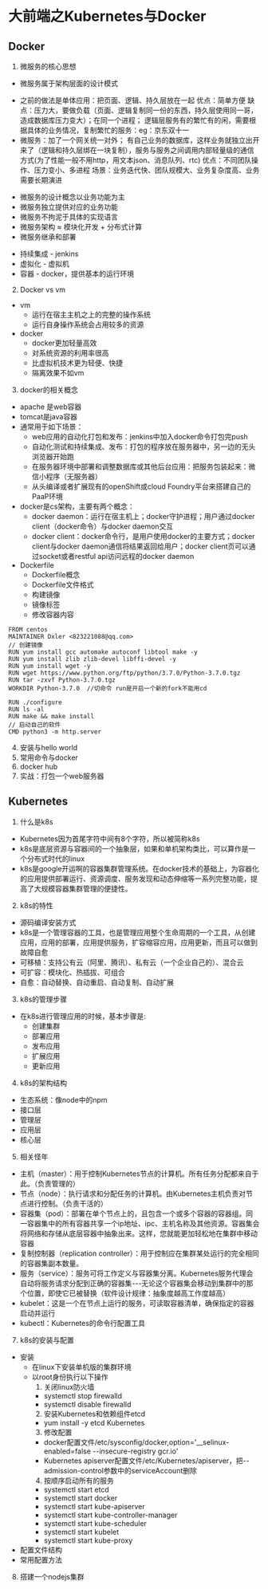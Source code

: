 # 大前端之Kubernetes与Docker
## Docker
1. 微服务的核心思想
 * 微服务属于架构层面的设计模式
  + 之前的做法是单体应用：把页面、逻辑、持久层放在一起
    优点：简单方便
    缺点：压力大，要做负载（页面、逻辑复制同一份的东西，持久层使用同一哥，造成数据库压力变大）；在同一个进程；
    逻辑层服务有的繁忙有的闲，需要根据具体的业务情况，复制繁忙的服务：eg：京东双十一
  + 微服务：加了一个网关统一对外；
           有自己业务的数据库，这样业务就独立出开来了（逻辑和持久层绑在一块复制），服务与服务之间调用内部轻量级的通信方式(为了性能一般不用http，用文本json、消息队列、rtc)
    优点：不同团队操作、压力变小、多进程
    场景：业务迭代快、团队规模大、业务复杂度高、业务需要长期演进
 * 微服务的设计概念以业务功能为主
 * 微服务独立提供对应的业务功能
 * 微服务不拘泥于具体的实现语言
 * 微服务架构 ≈ 模块化开发 + 分布式计算
 * 微服务继承和部署
  + 持续集成 - jenkins
  + 虚拟化 - 虚拟机
  + 容器 - docker，提供基本的运行环境
2. Docker vs vm
  * vm
    + 运行在宿主主机之上的完整的操作系统
    + 运行自身操作系统会占用较多的资源
  * docker
    + docker更加轻量高效
    + 对系统资源的利用率很高
    + 比虚拟机技术更为轻便、快捷
    + 隔离效果不如vm
3. docker的相关概念
  * apache 是web容器
  * tomcat是java容器
  * 通常用于如下场景：
    + web应用的自动化打包和发布：jenkins中加入docker命令打包完push
    + 自动化测试和持续集成、发布：打包的程序放在服务器中，另一边的无头浏览器开始跑
    + 在服务器环境中部署和调整数据库或其他后台应用：把服务包装起来：微信小程序（无服务器）
    + 从头编译或者扩展现有的openShift或cloud Foundry平台来搭建自己的PaaP环境
  * docker是cs架构，主要有两个概念：
    + docker daemon：运行在宿主机上；docker守护进程；用户通过docker client（docker命令）与docker daemon交互
    + docker client：docker命令行，是用户使用docker的主要方式；docker client与docker daemon通信将结果返回给用户；docker client页可以通过socket或者restful api访问远程的docker daemon
  * Dockerfile
    + Dockerfile概念
    + Dockerfile文件格式
    + 构建镜像
    + 镜像标签
    + 修改容器内容

```
FROM centos
MAINTAINER Dxler <823221088@qq.com>
// 创建镜像
RUN yum install gcc automake autoconf libtool make -y
RUN yum install zlib zlib-devel libffi-devel -y
RUN yum install wget -y
RUN wget https://www.python.org/ftp/python/3.7.0/Python-3.7.0.tgz
RUN tar -zxvf Python-3.7.0.tgz
WORKDIR Python-3.7.0  //切命令 run是开启一个新的fork不能用cd

RUN ./configure
RUN ls -al
RUN make && make install
// 启动自己的软件
CMD python3 -m http.server
```

4. 安装与hello world
5. 常用命令与docker
6. docker hub
7. 实战：打包一个web服务器
## Kubernetes
1. 什么是k8s
  * Kubernetes因为首尾字符中间有8个字符，所以被简称k8s
  * k8s是底层资源与容器间的一个抽象层，如果和单机架构类比，可以算作是一个分布式时代的linux
  * k8s是google开运啊的容器集群管理系统。在docker技术的基础上，为容器化的应用提供部署运行、资源调度、服务发现和动态伸缩等一系列完整功能，提高了大规模容器集群管理的便捷性。
2. k8s的特性
  * 源码编译安装方式
  * k8s是一个管理容器的工具，也是管理应用整个生命周期的一个工具，从创建应用，应用的部署，应用提供服务，扩容缩容应用，应用更新，而且可以做到故障自愈
  * 可移植：支持公有云（阿里、腾讯）、私有云（一个企业自己的）、混合云
  * 可扩容：模块化、热插拔、可组合
  * 自愈：自动替换、自动重启、自动复制、自动扩展
3. k8s的管理步骤
  * 在k8s进行管理应用的时候，基本步骤是:
    + 创建集群
    + 部署应用
    + 发布应用
    + 扩展应用
    + 更新应用
4. k8s的架构结构
  * 生态系统：像node中的npm
  * 接口层
  * 管理层
  * 应用层
  * 核心层
5. 相关怪年
  * 主机（master）：用于控制Kubernetes节点的计算机。所有任务分配都来自于此。（负责管理的）
  * 节点（node）：执行请求和分配任务的计算机。由Kubernetes主机负责对节点进行控制。（负责干活的）
  * 容器集（pod）：部署在单个节点上的，且包含一个或多个容器的容器组。同一容器集中的所有容器共享一个ip地址、ipc、主机名称及其他资源。容器集会将网络和存储从底层容器中抽象出来。这样，您就能更加轻松地在集群中移动容器
  * 复制控制器（replication controller）：用于控制应在集群某处运行的完全相同的容器集副本数量。
  * 服务（service）：服务可将工作定义与容器集分离。Kubernetes服务代理会自动将服务请求分配到正确的容器集---无论这个容器集会移动到集群中的那个位置，即使它已被替换（软件设计规律：抽象度越高工作度越高）
  * kubelet：这是一个在节点上运行的服务，可读取容器清单，确保指定的容器启动并运行
  * kubectl：Kubernetes的命令行配置工具
7. k8s的安装与配置
  * 安装
    + 在linux下安装单机版的集群环境
    + 以root身份执行以下操作
      1. 关闭linux防火墙
        + systemctl stop firewalld
        + systemctl disable firewalld
      2. 安装Kubernetes和依赖组件etcd
        + yum install -y etcd Kubernetes
      3. 修改配置
        + docker配置文件/etc/sysconfig/docker,option='__selinux-enabled=false --insecure-registry gcr.io'
        + Kubernetes apiserver配置文件/etc/Kubernetes/apiserver，把--admission-control参数中的serviceAccount删除
      4. 按顺序启动所有的服务
        + systemctl start etcd
        + systemctl start docker
        + systemctl start kube-apiserver
        + systemctl start kube-controller-manager
        + systemctl start kube-scheduler
        + systemctl start kubelet
        + systemctl start kube-proxy
  * 配置文件结构
  * 常用配置方法
8. 搭建一个nodejs集群

